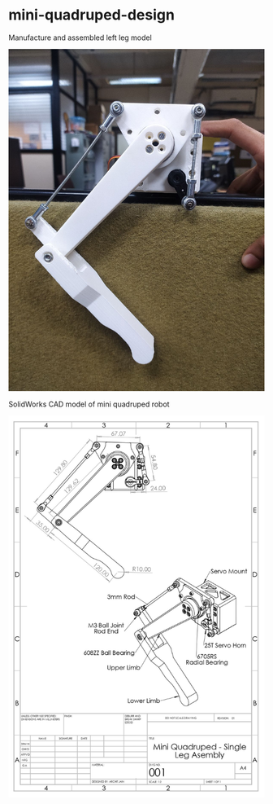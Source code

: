 # mini-quadruped-design

Manufacture and assembled left leg model

![Alt text](https://github.com/architjain19/mini-quadruped-design/blob/main/left-leg-manufactured.jpg)

SolidWorks CAD model of mini quadruped robot

![Alt text](https://github.com/architjain19/mini-quadruped-design/blob/main/2d-drawing-Assem1.jpg)
